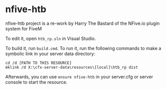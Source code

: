 # nfive-htb

nfive-htb project is a re-work by Harry The Bastard of the NFive.io plugin system for FiveM

To edit it, open `htb_rp.sln` in Visual Studio.

To build it, run `build.cmd`. To run it, run the following commands to make a symbolic link in your server data directory:

```dos
cd /d [PATH TO THIS RESOURCE]
mklink /d X:\cfx-server-data\resources\[local]\htb_rp dist
```

Afterwards, you can use `ensure nfive-htb` in your server.cfg or server console to start the resource.
